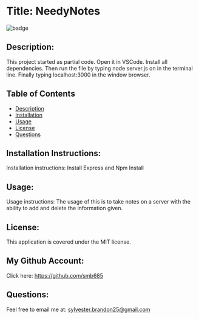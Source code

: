 # Title: NeedyNotes 
![badge](https://img.shields.io/badge/license-MIT-darkred)

## Description:

This project started as partial code. Open it in VSCode. Install all dependencies. Then run the file by typing node server.js on in the terminal line. Finally typing localhost:3000 in the window browser.

## Table of Contents
- [Description](#description)
- [Installation](#installation)
- [Usage](#usage)
- [License](#license)
- [Questions](#questions)

## Installation Instructions:
Installation instructions: Install Express and Npm Install 

## Usage:
Usage instructions: The usage of this is to take notes on a server with the ability to add and delete the information given.

## License:
This application is covered under the MIT license. 

## My Github Account:
  Click here: https://github.com/smb685

  ## Questions:
  Feel free to email me at: sylvester.brandon25@gmail.com
